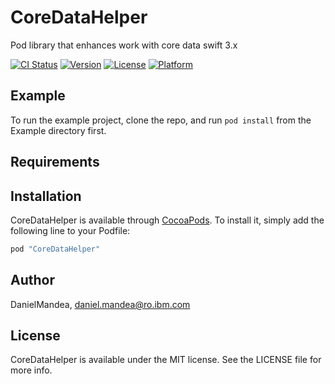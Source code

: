 # CoreDataHelper

Pod library that enhances work with core data swift 3.x 

[![CI Status](http://img.shields.io/travis/DanielMandea/CoreDataHelper.svg?style=flat)](https://travis-ci.org/DanielMandea/CoreDataHelper)
[![Version](https://img.shields.io/cocoapods/v/CoreDataHelper.svg?style=flat)](http://cocoapods.org/pods/CoreDataHelper)
[![License](https://img.shields.io/cocoapods/l/CoreDataHelper.svg?style=flat)](http://cocoapods.org/pods/CoreDataHelper)
[![Platform](https://img.shields.io/cocoapods/p/CoreDataHelper.svg?style=flat)](http://cocoapods.org/pods/CoreDataHelper)

## Example

To run the example project, clone the repo, and run `pod install` from the Example directory first.

## Requirements

## Installation

CoreDataHelper is available through [CocoaPods](http://cocoapods.org). To install
it, simply add the following line to your Podfile:

```ruby
pod "CoreDataHelper"
```

## Author

DanielMandea, daniel.mandea@ro.ibm.com

## License

CoreDataHelper is available under the MIT license. See the LICENSE file for more info.

